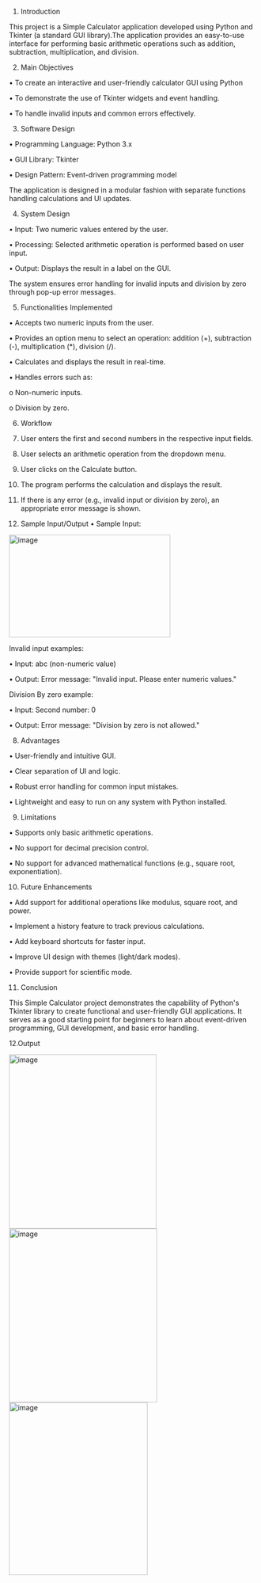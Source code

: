 1. Introduction

This project is a Simple Calculator application developed using Python and Tkinter (a standard GUI library).The application provides an easy-to-use interface for performing basic arithmetic operations such as addition, subtraction, multiplication, and division.

2. Main Objectives

•	To create an interactive and user-friendly calculator GUI using Python

•	To demonstrate the use of Tkinter widgets and event handling.

•	To handle invalid inputs and common errors effectively.

3. Software Design

•	Programming Language: Python 3.x

•	GUI Library: Tkinter

•	Design Pattern: Event-driven programming model

The application is designed in a modular fashion with separate functions handling calculations and UI updates.

4. System Design

•	Input: Two numeric values entered by the user.

•	Processing: Selected arithmetic operation is performed based on user input.

•	Output: Displays the result in a label on the GUI.

The system ensures error handling for invalid inputs and division by zero through pop-up error messages.

5. Functionalities Implemented

•	Accepts two numeric inputs from the user.

•	Provides an option menu to select an operation: addition (+), subtraction (-), multiplication (*), division (/).

•	Calculates and displays the result in real-time.

•	Handles errors such as:

o	Non-numeric inputs.

o	Division by zero.

6. Workflow

1.	User enters the first and second numbers in the respective input fields.

2.	User selects an arithmetic operation from the dropdown menu.

3.	User clicks on the Calculate button.

4.	The program performs the calculation and displays the result.

5.	If there is any error (e.g., invalid input or division by zero), an appropriate error message is shown.

 7. Sample Input/Output
  •	Sample Input:

<img width="326" height="207" alt="image" src="https://github.com/user-attachments/assets/a149fba5-5053-4cec-9ce5-b23b2d9860a0" />

    
Invalid input examples:

 •	Input: abc (non-numeric value)

 •	Output: Error message: "Invalid input. Please enter numeric values."
 
  Division By zero example:

 •	Input: Second number: 0

 •	Output: Error message: "Division by zero is not allowed."

 8. Advantages

•	User-friendly and intuitive GUI.

•	Clear separation of UI and logic.

•	Robust error handling for common input mistakes.

•	Lightweight and easy to run on any system with Python installed.

9. Limitations

•	Supports only basic arithmetic operations.

•	No support for decimal precision control.

•	No support for advanced mathematical functions (e.g., square root, exponentiation).

10. Future Enhancements

•	Add support for additional operations like modulus, square root, and power.

•	Implement a history feature to track previous calculations.

•	Add keyboard shortcuts for faster input.

•	Improve UI design with themes (light/dark modes).

•	Provide support for scientific mode.

11. Conclusion

This Simple Calculator project demonstrates the capability of Python's Tkinter library to create functional and user-friendly GUI applications. It serves as a good starting point for beginners to learn about event-driven programming, GUI development, and basic error handling.

12.Output

<img width="298" height="352" alt="image" src="https://github.com/user-attachments/assets/0fa5bd29-b8a8-4b48-8086-1edf55710698" />


<img width="299" height="351" alt="image" src="https://github.com/user-attachments/assets/1b8aa967-7c90-404c-ad97-06f6eb87f1ba" />


<img width="280" height="349" alt="image" src="https://github.com/user-attachments/assets/a25fd5d1-a08e-4e39-97b3-dac4a3738520" />













                             









       

 
